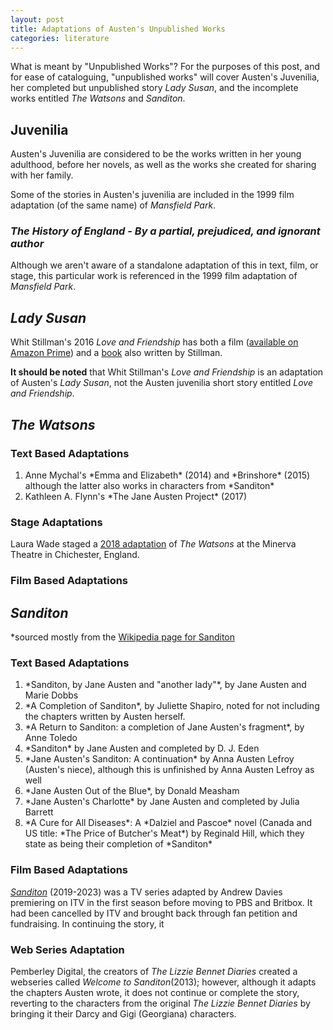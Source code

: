 ```yaml
---
layout: post
title: Adaptations of Austen's Unpublished Works
categories: literature
---
```


What is meant by "Unpublished Works"? For the purposes of this post, and for ease of cataloguing, "unpublished works" will cover Austen's Juvenilia, her completed but unpublished story *Lady Susan*, and the incomplete works entitled *The Watsons* and *Sanditon*. 

## Juvenilia

Austen's Juvenilia are considered to be the works written in her young adulthood, before her novels, as well as the works she created for sharing with her family. 

Some of the stories in Austen's juvenilia are included in the 1999 film adaptation (of the same name) of *Mansfield Park*.

### *The History of England - By a partial, prejudiced, and ignorant author*

Although we aren't aware of a standalone adaptation of this in text, film, or stage, this particular work is referenced in the 1999 film adaptation of *Mansfield Park*.


## *Lady Susan*

Whit Stillman's 2016 *Love and Friendship* has both a film ([available on Amazon Prime](https://www.amazon.com/Love-Friendship-Kate-Beckinsale/dp/B08J9H8B2P/ref=sr_1_2?crid=2ZU3R4Y9URM2K&keywords=love+and+friendship&qid=1682646943&sprefix=love+and+friendship%2Caps%2C295&sr=8-2)) and a [book](https://www.barnesandnoble.com/w/love-friendship-whit-stillman/1123252664?ean=9780316294157) also written by Stillman. 

**It should be noted** that Whit Stillman's *Love and Friendship* is an adaptation of Austen's *Lady Susan*, not the Austen juvenilia short story entitled *Love and Friendship*. 


## *The Watsons*

### Text Based Adaptations
<ol>
<li>Anne Mychal's *Emma and Elizabeth* (2014) and *Brinshore* (2015) although the latter also works in characters from *Sanditon*</li>
<li>Kathleen A. Flynn's *The Jane Austen Project* (2017)</li>
</ol>

### Stage Adaptations

Laura Wade staged a [2018 adaptation](https://en.wikipedia.org/wiki/The_Watsons_(play)) of *The Watsons* at the Minerva Theatre in Chichester, England.  

### Film Based Adaptations


## *Sanditon*
*sourced mostly from the [Wikipedia page for Sanditon](https://en.wikipedia.org/wiki/Sanditon)
### Text Based Adaptations
<ol>
<li> *Sanditon, by Jane Austen and "another lady"*, by Jane Austen and Marie Dobbs</li>
<li> *A Completion of Sanditon*, by Juliette Shapiro, noted for not including the chapters written by Austen herself.</li>
<li> *A Return to Sanditon: a completion of Jane Austen's fragment*, by Anne Toledo</li>
<li> *Sanditon* by Jane Austen and completed by D. J. Eden
<li> *Jane Austen's Sanditon: A continuation* by Anna Austen Lefroy (Austen's niece), although this is unfinished by Anna Austen Lefroy as well</li>
<li> *Jane Austen Out of the Blue*, by Donald Measham</li>
<li> *Jane Austen's Charlotte* by Jane Austen and completed by Julia Barrett</li>
<li> *A Cure for All Diseases*: A *Dalziel and Pascoe* novel (Canada and US title: *The Price of Butcher's Meat*) by Reginald Hill, which they state as being their completion of *Sanditon*</li>
</ol>

### Film Based Adaptations
[*Sanditon*](https://www.amazon.com/Episode-8/dp/B082FSN986/ref=sr_1_4?crid=3LD5TCQ58EB8F&keywords=sanditon&qid=1682648031&sprefix=sandi%2Caps%2C910&sr=8-4) (2019-2023) was a TV series adapted by Andrew Davies premiering on ITV in the first season before moving to PBS and Britbox. It had been cancelled by ITV and brought back through fan petition and fundraising. In continuing the story, it 

### Web Series Adaptation

Pemberley Digital, the creators of *The Lizzie Bennet Diaries* created a webseries called *Welcome to Sanditon*(2013); however, although it adapts the chapters Austen wrote, it does not continue or complete the story, reverting to the characters from the original *The Lizzie Bennet Diaries* by bringing it their Darcy and Gigi (Georgiana) characters.


